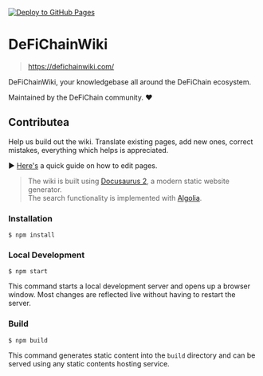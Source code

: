[![Deploy to GitHub Pages](https://github.com/0ptim/DeFiChainWiki/actions/workflows/deploy.yml/badge.svg)](https://github.com/0ptim/DeFiChainWiki/actions/workflows/deploy.yml)

# DeFiChainWiki

> https://defichainwiki.com/

DeFiChainWiki, your knowledgebase all around the DeFiChain ecosystem.

Maintained by the DeFiChain community. ❤

## Contributea

Help us build out the wiki. Translate existing pages, add new ones, correct mistakes, everything which helps is appreciated.

▶ [Here's](https://defichainwiki.com/docs/auto/Contribute) a quick guide on how to edit pages.

> The wiki is built using [Docusaurus 2](https://docusaurus.io/), a modern static website generator.  
> The search functionality is implemented with [Algolia](https://www.algolia.com/).

### Installation

```
$ npm install
```

### Local Development

```
$ npm start
```

This command starts a local development server and opens up a browser window. Most changes are reflected live without having to restart the server.

### Build

```
$ npm build
```

This command generates static content into the `build` directory and can be served using any static contents hosting service.
